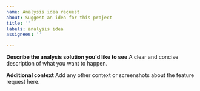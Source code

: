 ```yaml
---
name: Analysis idea request
about: Suggest an idea for this project
title: ''
labels: analysis idea
assignees: ''

---
```


**Describe the analysis solution you'd like to see**
A clear and concise description of what you want to happen.

**Additional context**
Add any other context or screenshots about the feature request here.
